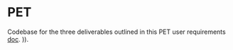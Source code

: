 # PET
Codebase for the three deliverables outlined in this PET user requirements [doc](https://docs.google.com/document/d/1T14-rTBFU5q5iZ-J5bzTp0FzPaX76jb0ezTgsqhl6gI/edit).
)). 

